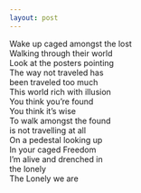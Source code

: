 ```yaml
---
layout: post
---
```

Wake up caged amongst the lost  
Walking through their world  
Look at the posters pointing  
The way not traveled has  
been traveled too much  
This world rich with illusion  
You think you’re found  
You think it’s wise  
To walk amongst the found  
is not travelling at all  
On a pedestal looking up  
In your caged Freedom  
I’m alive and drenched in  
the lonely  
The Lonely we are

